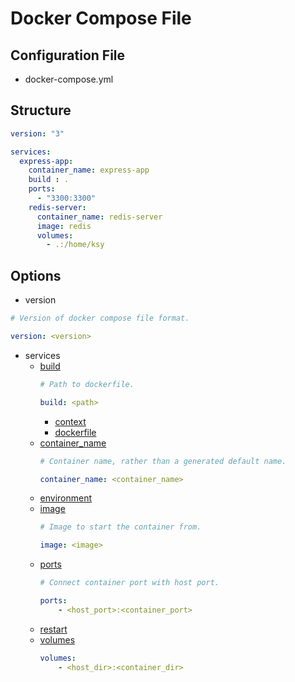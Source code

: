 Docker Compose File
===================

Configuration File
------------------
- docker-compose.yml

Structure
---------
```yaml
version: "3"

services:
  express-app:
    container_name: express-app
    build : .
    ports:
      - "3300:3300"
    redis-server:
      container_name: redis-server
      image: redis
      volumes:
        - .:/home/ksy

```

Options
-------
- version
```yaml
# Version of docker compose file format.

version: <version>
```
- services
    - [build](https://docs.docker.com/compose/compose-file/compose-file-v3/#build)
        ```yaml
        # Path to dockerfile.

        build: <path>
        ```
        - [context](https://docs.docker.com/compose/compose-file/compose-file-v3/#context)
        - [dockerfile](https://docs.docker.com/compose/compose-file/compose-file-v3/#dockerfile)
    - [container_name](https://docs.docker.com/compose/compose-file/compose-file-v3/#container_name)
        ```yaml
        # Container name, rather than a generated default name.

        container_name: <container_name>
        ```
    - [environment](https://docs.docker.com/compose/compose-file/compose-file-v3/#environment)
    - [image](https://docs.docker.com/compose/compose-file/compose-file-v3/#image)
        ```yaml
        # Image to start the container from.

        image: <image>
        ```
    - [ports](https://docs.docker.com/compose/compose-file/compose-file-v3/#ports)
        ```yaml
        # Connect container port with host port.

        ports:
            - <host_port>:<container_port>
        ```
    - [restart](https://docs.docker.com/compose/compose-file/compose-file-v3/#restart)
    - [volumes](https://docs.docker.com/compose/compose-file/compose-file-v3/#volumes)
        ```yml
        volumes:
            - <host_dir>:<container_dir>
        ```
